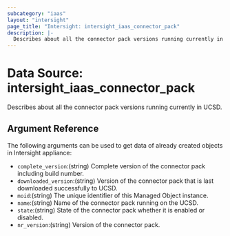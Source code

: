 ```yaml
---
subcategory: "iaas"
layout: "intersight"
page_title: "Intersight: intersight_iaas_connector_pack"
description: |-
  Describes about all the connector pack versions running currently in UCSD.
---
```


# Data Source: intersight_iaas_connector_pack
Describes about all the connector pack versions running currently in UCSD.
## Argument Reference
The following arguments can be used to get data of already created objects in Intersight appliance:
* `complete_version`:(string) Complete version of the connector pack including build number. 
* `downloaded_version`:(string) Version of the connector pack that is last downloaded successfully to UCSD. 
* `moid`:(string) The unique identifier of this Managed Object instance. 
* `name`:(string) Name of the connector pack running on the UCSD. 
* `state`:(string) State of the connector pack whether it is enabled or disabled. 
* `nr_version`:(string) Version of the connector pack. 

